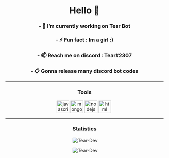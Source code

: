 <h1 align="center">Hello 👋</h1>

<h3 align="center">- 🔭 I’m currently working on <b>Tear Bot</b></h3>
<h3 align="center">- ⚡ Fun fact : Im a girl :)
<h3 align="center">- 📫 Reach me on discord : Tear#2307</h3>
<h3 align="center">- 📋 Gonna release many discord bot codes</h3>

<hr>
<h3 align="center">Tools</h3>
<p align="center"><img src="https://devicons.github.io/devicon/devicon.git/icons/javascript/javascript-original.svg" alt="javascript" width="40" height="40"/> <img src="https://devicons.github.io/devicon/devicon.git/icons/mongodb/mongodb-original-wordmark.svg" alt="mongodb" width="40" height="40"/> <img src="https://devicons.github.io/devicon/devicon.git/icons/nodejs/nodejs-original-wordmark.svg" alt="nodejs" width="40" height="40"/> <img
scr="https://devicons.github.io/devicon/devicon.git/icons/html/html-original-wordmark.svg" alt="html" width="40" height="40"/> <img>
<hr>

<h3 align="center">Statistics</h3>
<p align="center">&nbsp;<img align="center" src="https://github-readme-stats.vercel.app/api?username=Tear-Dev&show_icons=true&theme=dracula" alt="Tear-Dev" /></p>
<p align="center">&nbsp;<img align="center" src="https://github-readme-stats.vercel.app/api/top-langs?username=Tear-Dev&show_icons=true&theme=dracula&layout=compact" alt="Tear-Dev" 
/></p>
